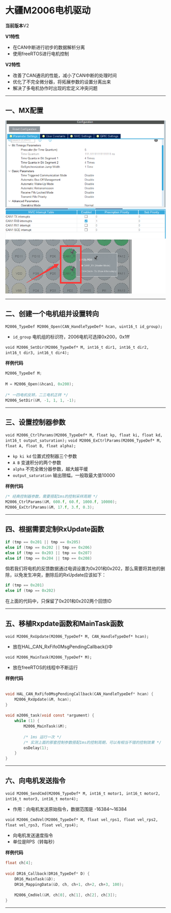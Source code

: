 # 大疆M2006电机驱动

**当前版本**V2

**V1特性**
* 在CAN中断进行初步的数据解析分离
* 使用freeRTOS进行电机控制

**V2特性**
* 改善了CAN通讯的性能，减小了CAN中断的处理时间
* 优化了不完全微分器，将拓展参数的设置分离出来
* 解决了多电机协作时出现的宏定义冲突问题

---

## 一、MX配置

![img1](https://github.com/RainFromCN/rm_aboard_driver/blob/master/M2006/img1.png)
![img2](https://github.com/RainFromCN/rm_aboard_driver/blob/master/M2006/img2.png)
![img3](https://github.com/RainFromCN/rm_aboard_driver/blob/master/M2006/img3.png)

---

## 二、创建一个电机组并设置转向

`M2006_TypeDef M2006_Open(CAN_HandleTypeDef* hcan, uint16_t id_group);`

- `id_group` 电机组的标识符，2006电机可选择0x200，0x1ff

`void M2006_SetDir(M2006_TypeDef* M, int16_t dir1, int16_t dir2, int16_t dir3, int16_t dir4);`

**样例代码**
```c
M2006_TypeDef M;

M = M2006_Open(&hcan1, 0x200);

/* 一四电机反转，二三电机正转 */
M2006_SetDir(&M, -1, 1, 1, -1);
```

---

## 三、设置控制器参数

`void M2006_CtrlParams(M2006_TypeDef* M, float kp, float ki, float kd, int16_t output_saturation);`
`void M2006_ExCtrlParams(M2006_TypeDef* M, float A, float B, float alpha);`

- `kp ki kd` 位置式控制器三个参数
- `A B` 变速积分的两个参数
- `alpha` 不完全微分器参数，越大越平缓
- `output_saturation` 输出限幅，一般取最大值10000

**样例代码**
```c
/* 经典控制器参数，需要搭配1ms的控制采样周期 */
M2006_CtrlParams(&M, 600.f, 60.f, 1000.f, 10000);
M2006_ExCtrlParams(&M, 17.f, 3.f, 0.3);
```

---

## 四、根据需要定制RxUpdate函数

```c
if (tmp == 0x201 || tmp == 0x205)
else if (tmp == 0x202 || tmp == 0x206)
else if (tmp == 0x203 || tmp == 0x207)
else if (tmp == 0x204 || tmp == 0x208)
```

倘若我们将电机的反馈数据通过电调设置为0x201和0x202，那么需要将其他的删除，以免发生冲突，删除后的RxUpdate应该如下：

```c
if (tmp == 0x201)
else if (tmp == 0x202)
```

在上面的代码中，只保留了0x201和0x202两个回馈ID

---

## 五、移植Rxpdate函数和MainTask函数

`void M2006_RxUpdate(M2006_TypeDef* M, CAN_HandleTypeDef* hcan);`

- 放在HAL_CAN_RxFifo0MsgPendingCallback()中

`void M2006_MainTask(M2006_TypeDef* M);`

- 放在freeRTOS的线程中不断运行

**样例代码**
```c

void HAL_CAN_RxFifo0MsgPendingCallback(CAN_HandleTypeDef* hcan) {
    M2006_RxUpdate(&M, hcan);
}

void m2006_task(void const *argument) {
    while (1) {
        M2006_MainTask(&M);

        /* 1ms 运行一次 */
        /* 实测上面的那套控制参数搭配1ms的控制周期，可以有相当不错的控制效果 */
        osDelay(1);
    }
}
```

---

## 六、向电机发送指令

`void M2006_SendCmd(M2006_TypeDef* M, int16_t motor1, int16_t motor2, int16_t motor3, int16_t motor4);`

- 作用：向电机发送原始指令，数据范围是 -16384～16384

`void M2006_CmdVel(M2006_TypeDef* M, float vel_rps1, float vel_rps2, float vel_rps3, float vel_rps4);`

- 向电机发送速度指令
- 单位是RPS（转每秒）

**样例代码**
```c
float ch[4];

void DR16_Callback(DR16_TypeDef* D) {
    DR16_MainTask(&D);
    DR16_MappingData(&D, ch, ch+1, ch+2, ch+3, 100);

    M2006_CmdVel(&M, ch[0], ch[1], ch[2], ch[3]);
}
```

---
